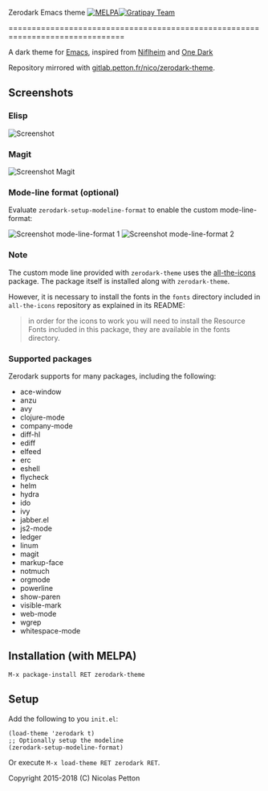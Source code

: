 Zerodark Emacs theme [![MELPA](http://melpa.org/packages/zerodark-theme-badge.svg)](http://melpa.org/#/zerodark-theme)[![Gratipay Team](https://img.shields.io/gratipay/team/zerodark-theme.svg?maxAge=2592000)](https://gratipay.com/zerodark-theme/)

===============================================================================

A dark theme for [Emacs](https://www.gnu.org/software/emacs/), inspired from [Niflheim](https://github.com/niflheim-theme/emacs) and [One Dark](https://github.com/atom/one-dark-syntax)

Repository mirrored with [gitlab.petton.fr/nico/zerodark-theme](https://gitlab.petton.fr/nico/zerodark-theme).

## Screenshots

### Elisp

![Screenshot](screenshot.png)

### Magit

![Screenshot Magit](screenshot-magit.png)
<!-- ![Screenshot Diff](screenshot-diff.png) -->

<!-- ### Emails (notmuch) -->

<!-- ![Screenshot Notmuch](screenshot-notmuch-1.png) -->
<!-- ![Screenshot Notmuch](screenshot-notmuch-2.png) -->

### Mode-line format (optional)

Evaluate `zerodark-setup-modeline-format` to enable the custom mode-line-format:

![Screenshot mode-line-format 1](screenshot-mode-line-format-1.png)
![Screenshot mode-line-format 2](screenshot-mode-line-format-2.png)

### Note

The custom mode line provided with `zerodark-theme` uses
the [all-the-icons](https://github.com/domtronn/all-the-icons.el) package. The
package itself is installed along with `zerodark-theme`.

However, it is necessary to install the fonts in the `fonts` directory included
in `all-the-icons` repository as explained in its README:

> in order for the icons to work you will need to install the Resource Fonts
> included in this package, they are available in the fonts directory.

### Supported packages

Zerodark supports for many packages, including the following:

- ace-window
- anzu
- avy
- clojure-mode
- company-mode
- diff-hl
- ediff
- elfeed
- erc
- eshell
- flycheck
- helm
- hydra
- ido
- ivy
- jabber.el
- js2-mode
- ledger
- linum
- magit
- markup-face
- notmuch
- orgmode
- powerline
- show-paren
- visible-mark
- web-mode
- wgrep
- whitespace-mode

## Installation (with MELPA)

    M-x package-install RET zerodark-theme

## Setup

Add the following to you `init.el`:

    (load-theme 'zerodark t)
	;; Optionally setup the modeline
	(zerodark-setup-modeline-format)
	
Or execute `M-x load-theme RET zerodark RET`.

Copyright 2015-2018 (C) Nicolas Petton
